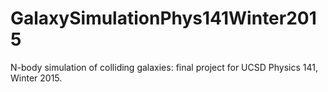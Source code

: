# GalaxySimulationPhys141Winter2015
N-body simulation of colliding galaxies: final project for UCSD Physics 141, Winter 2015.
